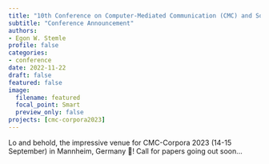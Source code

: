 ```yaml
---
title: "10th Conference on Computer-Mediated Communication (CMC) and Social Media Corpora"
subtitle: "Conference Announcement"
authors:
- Egon W. Stemle
profile: false
categories:
- conference
date: 2022-11-22
draft: false
featured: false
image:
  filename: featured
  focal_point: Smart
  preview_only: false
projects: [cmc-corpora2023]
---
```

Lo and behold, the impressive venue for CMC-Corpora 2023 (14-15 September) in Mannheim, Germany 🤩! Call for papers going out soon...
